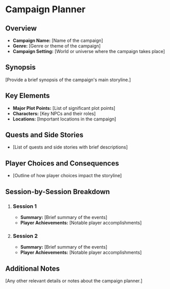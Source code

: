 # Campaign Planner

## Overview
- **Campaign Name:** [Name of the campaign]
- **Genre:** [Genre or theme of the campaign]
- **Campaign Setting:** [World or universe where the campaign takes place]

## Synopsis
[Provide a brief synopsis of the campaign's main storyline.]

## Key Elements
- **Major Plot Points:** [List of significant plot points]
- **Characters:** [Key NPCs and their roles]
- **Locations:** [Important locations in the campaign]

## Quests and Side Stories
- [List of quests and side stories with brief descriptions]

## Player Choices and Consequences
- [Outline of how player choices impact the storyline]

## Session-by-Session Breakdown
1. ### Session 1
   - **Summary:** [Brief summary of the events]
   - **Player Achievements:** [Notable player accomplishments]

2. ### Session 2
   - **Summary:** [Brief summary of the events]
   - **Player Achievements:** [Notable player accomplishments]

## Additional Notes
[Any other relevant details or notes about the campaign planner.]
